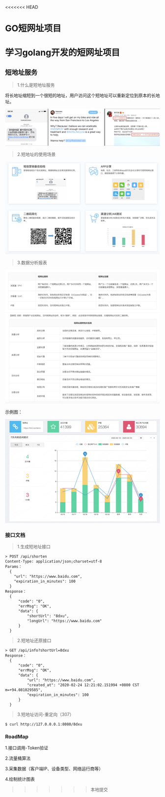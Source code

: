 <<<<<<< HEAD
# GO短网址项目
学习golang开发的短网址项目
=======
## 短地址服务

> 1.什么是短地址服务

将长地址缩短到一个很短的地址，用户访问这个短地址可以重新定位到原本的长地址。

![snap1](./doc/snap1.png)

> 2.短地址的使用场景

![snap2](./doc/snap2.png)

> 3.数据分析报表

![snap3](./doc/snap3.png)
![snap4](./doc/snap4.png)

示例图：

![snap5](./doc/snap5.png)

### 接口文档

> 1.生成短地址接口

```
> POST /api/shorten
Content-Type: application/json;charset=utf-8
Params：
  {
    "url": "https://www.baidu.com",
    "expiration_in_minutes": 100
  }
Response：
  {
      "code": "0",
      "errMsg": "OK",
      "data": {
          "shortUrl": "8dxu",
          "longUrl": "https://www.baidu.com"
      }
  }
```

> 2.短地址还原接口

```
> GET /api/info?shortUrl=8dxu
Response：
  {
      "code": "0",
      "errMsg": "OK",
      "data": {
          "url": "https://www.baidu.com",
          "created_at": "2020-02-24 12:21:02.151994 +0800 CST m=+94.081029585",
          "expiration_in_minutes": 100
      }
  }
```

> 3.短地址访问-重定向（307）

```
$ curl http://127.0.0.0.1:8080/8dxu
```

### RoadMap

1.接口调用-Token验证

2.流量桶算法

3.采集数据（客户端IP、设备类型、网络运行商等）

4.绘制统计图表
>>>>>>> 本地提交
